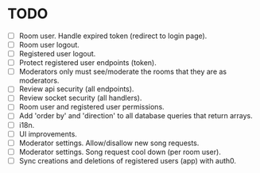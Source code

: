 # TODO
- [ ] Room user. Handle expired token (redirect to login page).
- [ ] Room user logout.
- [ ] Registered user logout.
- [ ] Protect registered user endpoints (token).
- [ ] Moderators only must see/moderate the rooms that they are as moderators.
- [ ] Review api security (all endpoints).
- [ ] Review socket security (all handlers).
- [ ] Room user and registered user permissions.
- [ ] Add 'order by' and 'direction' to all database queries that return arrays.
- [ ] i18n.
- [ ] UI improvements.
- [ ] Moderator settings. Allow/disallow new song requests.
- [ ] Moderator settings. Song request cool down (per room user).
- [ ] Sync creations and deletions of registered users (app) with auth0.
